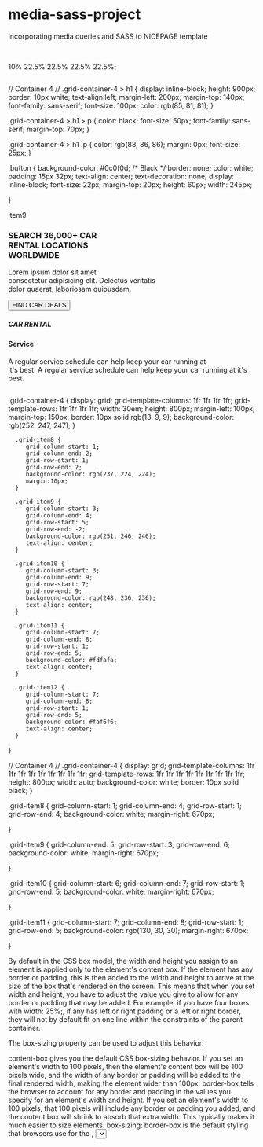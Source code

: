 # media-sass-project
Incorporating media queries and SASS to NICEPAGE template





 <img src="./img/car-photo13.jpg" alt="">

<img src="./img/red-car-photo1 (2).jpg" alt="">

10% 22.5% 22.5% 22.5% 22.5%;

<img src="./img/red-car-photo1 (2).jpg" alt="">

<div class="grid-item item1">
  
  </div>


<div class="section">
 <div class="container-2">
  <div class="grid-item item1">
  </div>
  <div class="grid-item item2">
    <img src="./img/red-car-photo1 (2).jpg" alt="">
  </div>
 </div>
</div>



// Container 4 //
.grid-container-4 > h1 {
   display: inline-block;
   height: 900px;
   border: 10px white;
   text-align:left;
   margin-left: 200px;
   margin-top: 140px;
   font-family: sans-serif;
   font-size: 100px;
   color: rgb(85, 81, 81);
}

.grid-container-4 > h1 > p {
   color: black;
   font-size: 50px;
   font-family: sans-serif;
   margin-top: 70px;
}

.grid-container-4 > h1 .p {
  color: rgb(88, 86, 86);
  margin: 0px;
  font-size: 25px;
}

.button {
  background-color: #0c0f0d; /* Black */
  border: none;
  color: white;
  padding: 15px 32px;
  text-align: center;
  text-decoration: none;
  display: inline-block;
  font-size: 22px;
  margin-top: 20px;
  height: 60px;
  width: 245px;

}


<section class="border">
<div class="grid-container-4">
  <div class="grid-item grid-item8"><img src="./img/girl-in-car-photo2.jpg" alt=""><div>
  <div class="grid-item grid-item9">item9</div>
  <div class="grid-item grid-item10"><h3>SEARCH 36,000+ CAR <br> RENTAL LOCATIONS <br> WORLDWIDE</h3><p>Lorem ipsum dolor sit amet <br> consectetur adipisicing elit. Delectus veritatis <br> dolor quaerat, laboriosam quibusdam.</p><button type="button" class="button">FIND CAR DEALS</button></div>
  <div class="grid-item grid-item11"><h5>CAR RENTAL</h5><h4>Service</h4><p>A regular service schedule can help keep your car running at <br> it's best. A regular service schedule can help keep your car running at it's best.</p></div>
  <div class="grid-item grid-item12" ><img src="./img/girl-in-car-photo1.jpg" alt=""></div>
</div>
</section>


.grid-container-4 {
         display: grid;
         grid-template-columns: 1fr 1fr 1fr 1fr; 
         grid-template-rows: 1fr 1fr 1fr 1fr;
         width: 30em;
         height: 800px;
         margin-left: 100px; 
         margin-top: 150px;
         border: 10px solid rgb(13, 9, 9);
         background-color: rgb(252, 247, 247); 
      }

      .grid-item8 {
         grid-column-start: 1;
         grid-column-end: 2;
         grid-row-start: 1;
         grid-row-end: 2;
         background-color: rgb(237, 224, 224); 
         margin:10px;
      }

      .grid-item9 {
         grid-column-start: 3;
         grid-column-end: 4;
         grid-row-start: 5;
         grid-row-end: -2;
         background-color: rgb(251, 246, 246); 
         text-align: center;
      }

      .grid-item10 {
         grid-column-start: 3;
         grid-column-end: 9;
         grid-row-start: 7;
         grid-row-end: 9;
         background-color: rgb(248, 236, 236); 
         text-align: center;
      }

      .grid-item11 {
         grid-column-start: 7;
         grid-column-end: 8;
         grid-row-start: 1;
         grid-row-end: 5;
         background-color: #fdfafa; 
         text-align: center;
      }

      .grid-item12 {
         grid-column-start: 7;
         grid-column-end: 8;
         grid-row-start: 1;
         grid-row-end: 5;
         background-color: #faf6f6; 
         text-align: center;
      }
   }


// Container 4 //
.grid-container-4 {
   display: grid;
   grid-template-columns: 1fr 1fr 1fr 1fr 1fr 1fr 1fr 1fr 1fr; 
   grid-template-rows: 1fr 1fr 1fr 1fr 1fr 1fr 1fr 1fr 1fr;
   height: 800px;
   width: auto; 
   background-color: white; 
   border: 10px solid black; 
}

.grid-item8 {
   grid-column-start: 1;
   grid-column-end: 4;
   grid-row-start: 1;
   grid-row-end: 4;
   background-color: white; 
   margin-right: 670px;

}

.grid-item9 { 
   grid-column-end: 5;
   grid-row-start: 3;
   grid-row-end: 6;
   background-color: white; 
   margin-right: 670px;

}

  .grid-item10 {
   grid-column-start: 6;
   grid-column-end: 7;
   grid-row-start: 1;
   grid-row-end: 5;
   background-color: white; 
   margin-right: 670px;

}

  .grid-item11 {
   grid-column-start: 7;
   grid-column-end: 8;
   grid-row-start: 1;
   grid-row-end: 5;
   background-color: rgb(130, 30, 30); 
   margin-right: 670px;

}

By default in the CSS box model, the width and height you assign to an element is applied only to the element's content box. If the element has any border or padding, this is then added to the width and height to arrive at the size of the box that's rendered on the screen. This means that when you set width and height, you have to adjust the value you give to allow for any border or padding that may be added. For example, if you have four boxes with width: 25%;, if any has left or right padding or a left or right border, they will not by default fit on one line within the constraints of the parent container.

The box-sizing property can be used to adjust this behavior:

content-box gives you the default CSS box-sizing behavior. If you set an element's width to 100 pixels, then the element's content box will be 100 pixels wide, and the width of any border or padding will be added to the final rendered width, making the element wider than 100px.
border-box tells the browser to account for any border and padding in the values you specify for an element's width and height. If you set an element's width to 100 pixels, that 100 pixels will include any border or padding you added, and the content box will shrink to absorb that extra width. This typically makes it much easier to size elements. box-sizing: border-box is the default styling that browsers use for the <table>, <select>, and <button> elements, and for <input> elements whose type is radio, checkbox, reset, button, submit, color, or search.
Note: It is often useful to set box-sizing to border-box to layout elements. This makes dealing with the sizes of elements much easier, and generally eliminates a number of pitfalls you can stumble on while laying out your content. On the other hand, when using position: relative or position: absolute, use of box-sizing: content-box allows the positioning values to be relative to the content, and independent of changes to border and padding sizes, which is sometimes desirable.

Syntax
box-sizing: border-box;
box-sizing: content-box;

/* Global values */
box-sizing: inherit;
box-sizing: initial;
box-sizing: revert;
box-sizing: revert-layer;
box-sizing: unset;
Copy to Clipboard
The box-sizing property is specified as a single keyword chosen from the list of values below.

Values
content-box
This is the initial and default value as specified by the CSS standard. The width and height properties include the content, but does not include the padding, border, or margin. For example, .box {width: 350px; border: 10px solid black;} renders a box that is 370px wide.

Here, the dimensions of the element are calculated as: width = width of the content, and height = height of the content. (Borders and padding are not included in the calculation.)

border-box
The width and height properties include the content, padding, and border, but do not include the margin. Note that padding and border will be inside of the box. For example, .box {width: 350px; border: 10px solid black;} renders a box that is 350px wide, with the area for content being 330px wide. The content box can't be negative and is floored to 0, making it impossible to use border-box to make the element disappear.

Here the dimensions of the element are calculated as: width = border + padding + width of the content, and height = border + padding + height of the content.

Formal definition
Initial value	content-box
Applies to	all elements that accept width or height
Inherited	no
Computed value	as specified
Animation type	discrete
Formal syntax
content-box | border-box
Examples
Box sizes with content-box and border-box
This example shows how different box-sizing values alter the rendered size of two otherwise identical elements.

HTML
<div class="content-box">Content box</div>
<br>
<div class="border-box">Border box</div>
Copy to Clipboard
CSS
div {
  width: 160px;
  height: 80px;
  padding: 20px;
  border: 8px solid red;
  background: yellow;
}

.content-box {
  box-sizing: content-box;
  /* Total width: 160px + (2 * 20px) + (2 * 8px) = 216px
     Total height: 80px + (2 * 20px) + (2 * 8px) = 136px
     Content box width: 160px
     Content box height: 80px */
}

.border-box {
  box-sizing: border-box;
  /* Total width: 160px
     Total height: 80px
     Content box width: 160px - (2 * 20px) - (2 * 8px) = 104px
     Content box height: 80px - (2 * 20px) - (2 * 8px) = 24px */
}
Copy to Clipboard
Result

Specifications
Specification
CSS Box Sizing Module Level 3
# box-sizing
Browser compatibility
Report problems with this compatibility data on GitHub
desktop	mobile
Chrome
Edge
Firefox
Internet Explorer
Opera
Safari
WebView Android
Chrome Android
Firefox for Android
Opera Android
Safari on iOS
Samsung Internet
box-sizing

10
footnote
Toggle history	
12
Toggle history	
49
Toggle history	
8
footnote
Toggle history	
7
Toggle history	
5.1
Toggle history	
4
footnote
Toggle history	
18
footnote
Toggle history	
49
Toggle history	
14
footnote
Toggle history	
6
Toggle history	
1.0
footnote
Toggle history
padding-box
Deprecated
Non-standard

No
Toggle history	
No
Toggle history	
1 – 50
Toggle history	
No
Toggle history	
No
Toggle history	
No
Toggle history	
No
Toggle history	
No
Toggle history	
4 – 50
Toggle history	
No
Toggle history	
No
Toggle history	
No
Toggle history
Legend
Full support
Full support
No support
No support
Non-standard. Check cross-browser support before using.
Deprecated. Not for use in new websites.
See implementation notes.
Requires a vendor prefix or different name for use.
See also
CSS box model
Found a problem with this page?
Edit on GitHub
Source on GitHub
Report a problem with this content on GitHub
Want to fix the problem yourself? See our Contribution guide.
Last modified: Apr 5, 2022, by MDN contributors

Your blueprint for a better internet.

MDN on Twitter
MDN on Github
MDN
About
Hacks Blog
Careers
Support
Product help
Report a page issue
Report a site issue
Our communities
MDN Community
MDN Forum
MDN Chat
Developers
Web Technologies
Learn Web Development
MDN Plus
Website Privacy Notice
Cookies
Legal
Community Participation Guidelines
Visit Mozilla Corporation’s not-for-profit parent, the Mozilla Foundation.
Portions of this content are ©1998–2022 by individual mozilla.org contributors. Content available under a Creative Commons license.








